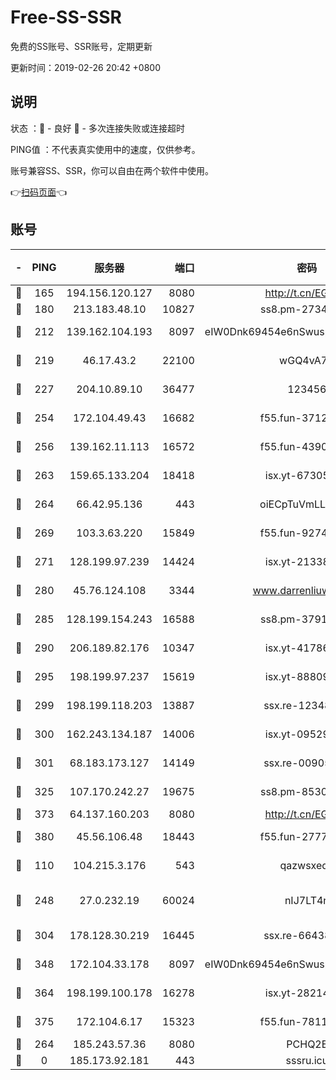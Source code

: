 # Free-SS-SSR

免费的SS账号、SSR账号，定期更新

更新时间：2019-02-26 20:42 +0800

## 说明

状态     ：🙂 - 良好 🙁 - 多次连接失败或连接超时

PING值   ：不代表真实使用中的速度，仅供参考。

账号兼容SS、SSR，你可以自由在两个软件中使用。

👉[扫码页面](https://liesauer.github.io/free-ss-ssr.github.io/)👈

## 账号

|-|PING|服务器|端口|密码|加密方式|区域|
|:----:|:----:|:-----:|-----:|:----:|:----:|:----:|
|🙂|165|194.156.120.127|8080|http://t.cn/EGJIyrl|rc4-md5|RU|
|🙂|180|213.183.48.10|10827|ss8.pm-27345710|rc4-md5|RU|
|🙂|212|139.162.104.193|8097|eIW0Dnk69454e6nSwuspv9DmS201tQ0D|aes-256-cfb|JP|
|🙂|219|46.17.43.2|22100|wGQ4vA7D|aes-256-gcm|RU|
|🙂|227|204.10.89.10|36477|123456|aes-256-cfb|US|
|🙂|254|172.104.49.43|16682|f55.fun-37126498|aes-256-cfb|SG|
|🙂|256|139.162.11.113|16572|f55.fun-43900311|aes-256-cfb|SG|
|🙂|263|159.65.133.204|18418|isx.yt-67305082|aes-256-cfb|SG|
|🙂|264|66.42.95.136|443|oiECpTuVmLLxk4Ts|aes-256-cfb|US|
|🙂|269|103.3.63.220|15849|f55.fun-92746572|aes-256-cfb|SG|
|🙂|271|128.199.97.239|14424|isx.yt-21338454|aes-256-cfb|SG|
|🙂|280|45.76.124.108|3344|www.darrenliuwei.com|aes-256-cfb|AU|
|🙂|285|128.199.154.243|16588|ss8.pm-37919199|aes-256-cfb|SG|
|🙂|290|206.189.82.176|10347|isx.yt-41786271|aes-256-cfb|SG|
|🙂|295|198.199.97.237|15619|isx.yt-88809686|aes-256-cfb|US|
|🙂|299|198.199.118.203|13887|ssx.re-12348828|aes-256-cfb|US|
|🙂|300|162.243.134.187|14006|isx.yt-09529412|aes-256-cfb|US|
|🙂|301|68.183.173.127|14149|ssx.re-00905761|aes-256-cfb|US|
|🙂|325|107.170.242.27|19675|ss8.pm-85305168|aes-256-cfb|US|
|🙂|373|64.137.160.203|8080|http://t.cn/EGJIyrl|rc4-md5|CA|
|🙂|380|45.56.106.48|18443|f55.fun-27772788|aes-256-cfb|US|
|🙂|110|104.215.3.176|543|qazwsxedc|aes-256-gcm|JP|
|🙂|248|27.0.232.19|60024|nIJ7LT4n|xchacha20-ietf-poly1305|HK|
|🙂|304|178.128.30.219|16445|ssx.re-66438598|aes-256-cfb|SG|
|🙂|348|172.104.33.178|8097|eIW0Dnk69454e6nSwuspv9DmS201tQ0D|aes-256-cfb|SG|
|🙂|364|198.199.100.178|16278|isx.yt-28214890|aes-256-cfb|US|
|🙂|375|172.104.6.17|15323|f55.fun-78116806|aes-256-cfb|US|
|🙁|264|185.243.57.36|8080|PCHQ2E|rc4-md5|US|
|🙁|0|185.173.92.181|443|sssru.icu|rc4-md5|RU|
